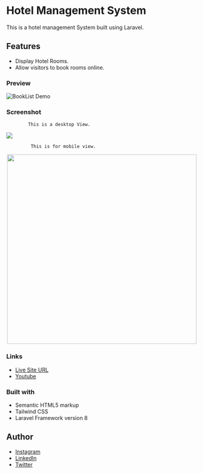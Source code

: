 # Hotel Management System

This is a hotel management System built using Laravel.

## Features
- Display Hotel Rooms.
- Allow visitors to book rooms online.


### Preview
![BookList Demo](img/github.gif)

### Screenshot

            This is a desktop View.

<img src="img/github-finder-desktop.png">

             This is for mobile view.

<p align="center">
   <img src="img/github-finder-mobile.png" height="500px">
  </p>
  
### Links

- [Live Site URL](https://am-github-finder.netlify.app/)
- [Youtube](https://youtu.be/OMJ3GEldf5E)

### Built with

- Semantic HTML5 markup
- Tailwind CSS
- Laravel Framework version 8


## Author

- [Instagram](https://www.instagram.com/albert_sigsbert/)
- [LinkedIn](https://www.linkedin.com/in/albertsigsbert/)
- [Twitter](https://twitter.com/albert_sigsbert)
